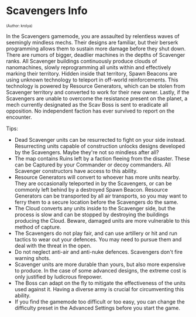 # Scavengers Info
<sup><sup>(Author: kroIya)</sup></sup>

In the Scavengers gamemode, you are assaulted by relentless waves of seemingly mindless mechs.
Their designs are familiar, but their berserk programming allows them to sustain more damage before they shut down. There are rumors of bigger, deadlier machines in the depths of Scavenger ranks.
All Scavenger buildings continuously produce clouds of nanomachines, slowly reprogramming all units within and effectively marking their territory.
Hidden inside that territory, Spawn Beacons are using unknown technology to teleport in off-world reinforcements.
This technology is powered by Resource Generators, which can be stolen from Scavenger territory and converted to work for their new owner.
Lastly, if the Scavengers are unable to overcome the resistance present on the planet, a mech currently designated as the Scav Boss is sent to eradicate all opposition. No independent faction has ever survived to report on the encounter.

Tips:
- Dead Scavenger units can be resurrected to fight on your side instead. Resurrecting units capable of construction unlocks designs developed by the Scavengers. Maybe they're not so mindless after all?
- The map contains Ruins left by a faction fleeing from the disaster. These can be Captured by your Commander or decoy commanders. All Scavenger constructors have access to this ability.
- Resource Generators will convert to whoever has more units nearby. They are occasionally teleported in by the Scavengers, or can be commonly left behind by a destroyed Spawn Beacon. Resource Generators can be transported by all air transports, so you may want to ferry them to a secure location before the Scavengers do the same.
- The Cloud converts any units inside to the Scavenger side, but the process is slow and can be stopped by destroying the buildings producing the Cloud. Beware, damaged units are more vulnerable to this method of capture.
- The Scavengers do not play fair, and can use artillery or hit and run tactics to wear out your defences. You may need to pursue them and deal with the threat in the open.
- Do not neglect anti-air and anti-nuke defences. Scavengers don't fire warning shots.
- Scavenger units are more durable than yours, but also more expensive to produce. In the case of some advanced designs, the extreme cost is only justified by ludicrous firepower.
- The Boss can adapt on the fly to mitigate the effectiveness of the units used against it. Having a diverse army is crucial for circumventing this ability.
- If you find the gamemode too difficult or too easy, you can change the difficulty preset in the Advanced Settings before you start the game.
